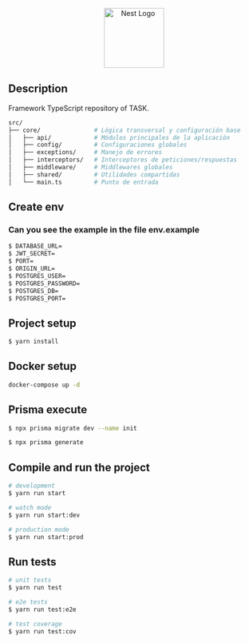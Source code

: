 <p align="center">
  <a href="http://nestjs.com/" target="blank"><img src="https://nestjs.com/img/logo-small.svg" width="120" alt="Nest Logo" /></a>
</p>

[circleci-image]: https://img.shields.io/circleci/build/github/nestjs/nest/master?token=abc123def456
[circleci-url]: https://circleci.com/gh/nestjs/nest


## Description

Framework TypeScript repository of TASK.
```bash
src/
├── core/               # Lógica transversal y configuración base
│   ├── api/            # Módulos principales de la aplicación
│   ├── config/         # Configuraciones globales
│   ├── exceptions/     # Manejo de errores
│   ├── interceptors/   # Interceptores de peticiones/respuestas
│   ├── middleware/     # Middlewares globales
│   ├── shared/         # Utilidades compartidas
│   └── main.ts         # Punto de entrada
```
## Create env
### Can you see the example in the file env.example

```bash
$ DATABASE_URL=
$ JWT_SECRET=
$ PORT=
$ ORIGIN_URL=
$ POSTGRES_USER=
$ POSTGRES_PASSWORD=
$ POSTGRES_DB=
$ POSTGRES_PORT=
```

## Project setup

```bash
$ yarn install
```

## Docker setup

```bash
docker-compose up -d
```

## Prisma execute
```bash
$ npx prisma migrate dev --name init

$ npx prisma generate
```

## Compile and run the project

```bash
# development
$ yarn run start

# watch mode
$ yarn run start:dev

# production mode
$ yarn run start:prod
```

## Run tests

```bash
# unit tests
$ yarn run test

# e2e tests
$ yarn run test:e2e

# test coverage
$ yarn run test:cov
```
